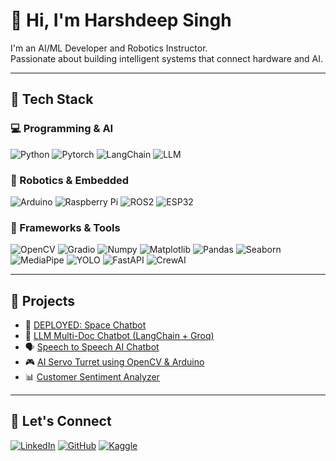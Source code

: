 # 👋 Hi, I'm Harshdeep Singh

I'm an AI/ML Developer and Robotics Instructor.  
Passionate about building intelligent systems that connect hardware and AI.

---

## 🔧 Tech Stack

### 💻 Programming & AI
![Python](https://img.shields.io/badge/-Python-3776AB?style=flat-square&logo=python&logoColor=white)
![Pytorch](https://img.shields.io/badge/-Pytorch-EE4C2C?style=flat-square&logo=pytorch&logoColor=white)
![LangChain](https://img.shields.io/badge/-LangChain-blueviolet?style=flat-square)
![LLM](https://img.shields.io/badge/-LLM-green?style=flat-square)

### 🤖 Robotics & Embedded
![Arduino](https://img.shields.io/badge/-Arduino-00979D?style=flat-square&logo=arduino&logoColor=white)
![Raspberry Pi](https://img.shields.io/badge/-Raspberry%20Pi-C51A4A?style=flat-square&logo=raspberry-pi&logoColor=white)
![ROS2](https://img.shields.io/badge/-ROS2-22314E?style=flat-square&logo=ros&logoColor=white)
![ESP32](https://img.shields.io/badge/-ESP32-gray?style=flat-square)

### 🎯 Frameworks & Tools
![OpenCV](https://img.shields.io/badge/-OpenCV-5C3EE8?style=flat-square)
![Gradio](https://img.shields.io/badge/-Gradio-FF7043?style=flat-square)
![Numpy](https://img.shields.io/badge/-Numpy-013243?style=flat-square&logo=numpy&logoColor=white)
![Matplotlib](https://img.shields.io/badge/-Matplotlib-11557C?style=flat-square&logo=matplotlib&logoColor=white)
![Pandas](https://img.shields.io/badge/-Pandas-150458?style=flat-square&logo=pandas&logoColor=white)
![Seaborn](https://img.shields.io/badge/-Seaborn-4B8BBE?style=flat-square&logo=python&logoColor=white)
![MediaPipe](https://img.shields.io/badge/-MediaPipe-F79C00?style=flat-square&logo=google&logoColor=white)
![YOLO](https://img.shields.io/badge/-YOLO-00FFFF?style=flat-square&logo=darkreader&logoColor=black)
![FastAPI](https://img.shields.io/badge/-FastAPI-009688?style=flat-square&logo=fastapi&logoColor=white)
![CrewAI](https://img.shields.io/badge/-CrewAI-800080?style=flat-square&logo=apachespark&logoColor=white)

---

## 🧠 Projects
- 🚀 [DEPLOYED: Space Chatbot](https://github.com/harshdeepsinghhanspal/Space_Chatbot_Deployment)
- 🔗 [LLM Multi-Doc Chatbot (LangChain + Groq)](https://github.com/harshdeepsinghhanspal/Multidocument_LLM_Groq_Llama3-1_Streamlit)
- 🗣️ [Speech to Speech AI Chatbot](https://github.com/harshdeepsinghhanspal/Speech_to_Speech)
- 🎮 [AI Servo Turret using OpenCV & Arduino](https://projecthub.arduino.cc/harshdeepsingh/controlling-servo-motors-with-the-help-of-ai-5a18db)
- 📊 [Customer Sentiment Analyzer](https://github.com/harshdeepsinghhanspal/Customer-Support-Data)

---

## 🔗 Let's Connect

[![LinkedIn](https://img.shields.io/badge/-LinkedIn-blue?style=flat-square&logo=linkedin)](https://www.linkedin.com/in/harshdeep-singh-4b97b5216/)
[![GitHub](https://img.shields.io/badge/-GitHub-black?style=flat-square&logo=github)](https://github.com/harshdeepsinghhanspal)
[![Kaggle](https://img.shields.io/badge/-Kaggle-20BEFF?style=flat-square&logo=kaggle&logoColor=white)](https://www.kaggle.com/harshdeepsinghhnspl)
